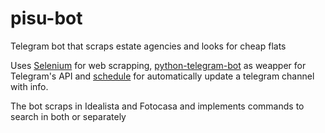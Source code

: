 # pisu-bot

Telegram bot that scraps estate agencies and looks for cheap flats

Uses [Selenium](https://www.selenium.dev/) for web scrapping, [python-telegram-bot](https://github.com/python-telegram-bot/python-telegram-bot) as weapper for Telegram's API and [schedule](https://schedule.readthedocs.io/en/stable/) for automatically update a telegram channel with info.

The bot scraps in Idealista and Fotocasa and implements commands to search in both or separately

